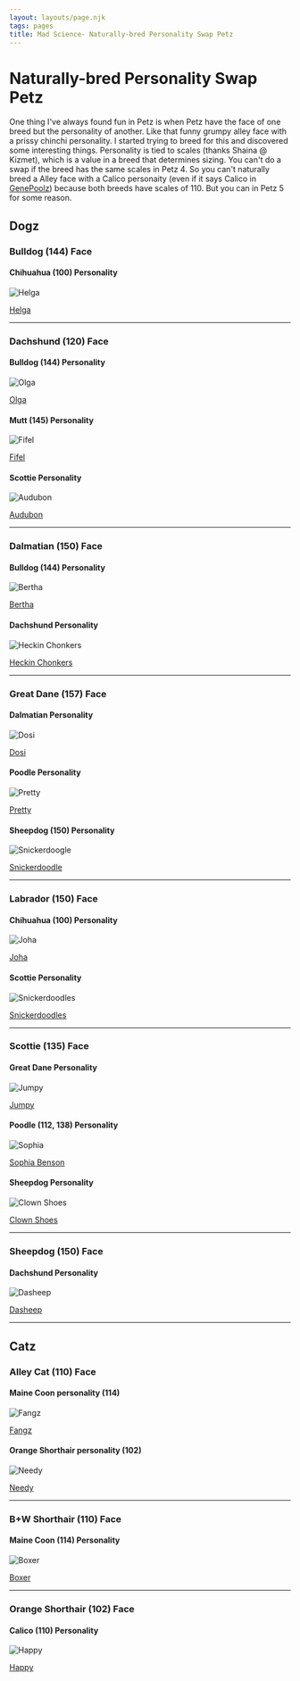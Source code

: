 ```yaml
---
layout: layouts/page.njk
tags: pages
title: Mad Science- Naturally-bred Personality Swap Petz
---
```


# Naturally-bred Personality Swap Petz

One thing I've always found fun in Petz is when Petz have the face of one breed but the personality of another. Like that funny grumpy alley face with a prissy chinchi personality. I started trying to breed for this and discovered some interesting things. Personality is tied to scales (thanks Shaina @ Kizmet), which is a value in a breed that determines sizing. You can't do a swap if the breed has the same scales in Petz 4\. So you can't naturally breed a Alley face with a Calico personaity (even if it says Calico in [GenePoolz](https://reflettage.wixsite.com/yabiko/download)) because both breeds have scales of 110\. But you can in Petz 5 for some reason.

## Dogz

### Bulldog (144) Face
#### Chihuahua (100) Personality
![Helga](https://cdn.glitch.com/e8c48446-7221-44a1-aabd-d809cd1d1e34%2Fhelga.png?v=1621292314611)

[Helga](https://cdn.glitch.com/e8c48446-7221-44a1-aabd-d809cd1d1e34%2FHelga.pet?v=1621292291030)

<hr>

### Dachshund (120) Face

#### Bulldog (144) Personality

![Olga](https://cdn.glitch.com/e8c48446-7221-44a1-aabd-d809cd1d1e34%2Folga.png?v=1620692478719)

[Olga](https://cdn.glitch.com/e8c48446-7221-44a1-aabd-d809cd1d1e34%2FOlga.pet?v=1620692494014)


#### Mutt (145) Personality
![Fifel](https://cdn.glitch.com/e8c48446-7221-44a1-aabd-d809cd1d1e34%2Ffifel.png?v=1621290673243)

[Fifel](https://cdn.glitch.com/e8c48446-7221-44a1-aabd-d809cd1d1e34%2FFifel.pet?v=1621290713242)


#### Scottie Personality
![Audubon](https://cdn.glitch.com/e8c48446-7221-44a1-aabd-d809cd1d1e34%2Fpetz1.png?v=1621479729954)

[Audubon](https://cdn.glitch.com/e8c48446-7221-44a1-aabd-d809cd1d1e34%2FAudubon.pet?v=1621479745706)

<hr>

### Dalmatian (150) Face

#### Bulldog (144) Personality

![Bertha](https://cdn.glitch.com/e8c48446-7221-44a1-aabd-d809cd1d1e34%2Fbertha.png?v=1620692554148)

[Bertha](https://cdn.glitch.com/e8c48446-7221-44a1-aabd-d809cd1d1e34%2FBertha.pet?v=1620692545824)


#### Dachshund Personality
![Heckin Chonkers](https://cdn.glitch.com/e8c48446-7221-44a1-aabd-d809cd1d1e34%2Fpetz202.png?v=1621536742347)

[Heckin Chonkers](https://cdn.glitch.com/e8c48446-7221-44a1-aabd-d809cd1d1e34%2FHeckinChonkers.pet?v=1621536757722)

<hr>

### Great Dane (157) Face

#### Dalmatian Personality
![Dosi](https://cdn.glitch.com/e8c48446-7221-44a1-aabd-d809cd1d1e34%2Fdosi.png?v=1621484562810)

[Dosi](https://cdn.glitch.com/e8c48446-7221-44a1-aabd-d809cd1d1e34%2FDosi.pet?v=1621484591956)


#### Poodle Personality
![Pretty](https://cdn.glitch.com/e8c48446-7221-44a1-aabd-d809cd1d1e34%2Fpretty2.png?v=1621485185779)

[Pretty](https://cdn.glitch.com/e8c48446-7221-44a1-aabd-d809cd1d1e34%2FPretty.pet?v=1621485209774)

#### Sheepdog (150) Personality
![Snickerdoogle](https://cdn.glitch.com/e8c48446-7221-44a1-aabd-d809cd1d1e34%2Fsnickerdoodle.png?v=1621291659149)

[Snickerdoodle](https://cdn.glitch.com/e8c48446-7221-44a1-aabd-d809cd1d1e34%2FSnickerdoodle.pet?v=1621291648874)

<hr>

### Labrador (150) Face

#### Chihuahua (100) Personality

![Joha](https://cdn.glitch.com/e8c48446-7221-44a1-aabd-d809cd1d1e34%2Fjoha.png?v=1621052194829)

[Joha](https://cdn.glitch.com/e8c48446-7221-44a1-aabd-d809cd1d1e34%2FJoha.pet?v=1621052186140)


#### Scottie Personality

![Snickerdoodles](https://cdn.glitch.com/e8c48446-7221-44a1-aabd-d809cd1d1e34%2Fsnickerdoodles.png?v=1621486962727)

[Snickerdoodles](https://cdn.glitch.com/e8c48446-7221-44a1-aabd-d809cd1d1e34%2FSnickerdoodles.pet?v=1621486984147)


<hr>

### Scottie (135) Face

#### Great Dane Personality

![Jumpy](https://cdn.glitch.com/e8c48446-7221-44a1-aabd-d809cd1d1e34%2Fjumpy.png?v=1621484682027)

[Jumpy](https://cdn.glitch.com/e8c48446-7221-44a1-aabd-d809cd1d1e34%2FJumpy.pet?v=1621484676795)

#### Poodle (112, 138) Personality

![Sophia](https://cdn.glitch.com/e8c48446-7221-44a1-aabd-d809cd1d1e34%2Fsophiabenson.png?v=1620794378852)

[Sophia Benson](https://cdn.glitch.com/e8c48446-7221-44a1-aabd-d809cd1d1e34%2FSophia%20Benson.pet?v=1620794382607)

#### Sheepdog Personality

![Clown Shoes](https://cdn.glitch.com/e8c48446-7221-44a1-aabd-d809cd1d1e34%2Fpetz2.png?v=1621480124273)

[Clown Shoes](https://cdn.glitch.com/e8c48446-7221-44a1-aabd-d809cd1d1e34%2FClown%20Shoes.pet?v=1621480137939)

<hr>

### Sheepdog (150) Face

#### Dachshund Personality

![Dasheep](https://cdn.glitch.com/e8c48446-7221-44a1-aabd-d809cd1d1e34%2Fdasheep.png?v=1621052010976)

[Dasheep](https://cdn.glitch.com/e8c48446-7221-44a1-aabd-d809cd1d1e34%2Fdasheep.pet?v=1621052182662)

<hr>

## Catz

### Alley Cat (110) Face

#### Maine Coon personality (114)

![Fangz](https://cdn.glitch.com/e8c48446-7221-44a1-aabd-d809cd1d1e34%2Ffangz.png?v=1620590633294)

[Fangz](https://cdn.glitch.com/e8c48446-7221-44a1-aabd-d809cd1d1e34%2FFangz.pet?v=1620590693538)

#### Orange Shorthair personality (102)

![Needy](https://cdn.glitch.com/e8c48446-7221-44a1-aabd-d809cd1d1e34%2Fneedy.png?v=1620590634743)

[Needy](hhttps://cdn.glitch.com/e8c48446-7221-44a1-aabd-d809cd1d1e34%2Fneedy.png?v=1620590634743)

<hr>

### B+W Shorthair (110) Face

#### Maine Coon (114) Personality

![Boxer](https://cdn.glitch.com/e8c48446-7221-44a1-aabd-d809cd1d1e34%2Fboxer.png?v=1620941365729)

[Boxer](https://cdn.glitch.com/e8c48446-7221-44a1-aabd-d809cd1d1e34%2FBoxer.pet?v=1620941368566)

<hr>

### Orange Shorthair (102) Face
#### Calico (110) Personality

![Happy](https://cdn.glitch.com/e8c48446-7221-44a1-aabd-d809cd1d1e34%2Fhappy.png?v=1620590994993)

[Happy](https://cdn.glitch.com/e8c48446-7221-44a1-aabd-d809cd1d1e34%2FHappy.pet?v=1620591020425)
